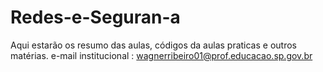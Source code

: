 # Redes-e-Seguran-a
Aqui estarão os resumo das aulas, códigos da aulas praticas e outros matérias. 
e-mail institucional : wagnerribeiro01@prof.educacao.sp.gov.br
